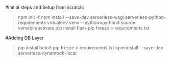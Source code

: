 #Initial steps and Setup from scratch:
>npm init -f
>npm install --save-dev serverless-wsgi serverless-python-requirements
>virtualenv venv --python=python3
>source venv/bin/activate
>pip install flask
>pip freeze > requirements.txt

#Adding DB Layer
>pip install boto3
>pip freeze > requirements.txt
>npm install --save-dev serverless-dynamodb-local